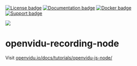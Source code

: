 [![License badge](https://img.shields.io/badge/license-Apache2-orange.svg)](http://www.apache.org/licenses/LICENSE-2.0)
[![Documentation badge](https://readthedocs.org/projects/fiware-orion/badge/?version=latest)](http://openvidu.io/docs/home/)
[![Docker badge](https://img.shields.io/docker/pulls/fiware/orion.svg)](https://hub.docker.com/r/openvidu/)
[![Support badge](https://img.shields.io/badge/support-sof-yellowgreen.svg)](https://groups.google.com/forum/#!forum/openvidu)

[![][OpenViduLogo]](http://openvidu.io)

openvidu-recording-node
===

Visit [openvidu.io/docs/tutorials/openvidu-js-node/](http://openvidu.io/docs/tutorials/openvidu-js-node/)

[OpenViduLogo]: https://secure.gravatar.com/avatar/5daba1d43042f2e4e85849733c8e5702?s=120
